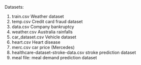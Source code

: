 Datasets:
1. train.csv Weather dataset
2. temp.csv Credit card fraud dataset
3. data.csv Company bankruptcy
4. weather.csv Australia rainfalls
5. car_dataset.csv Vehicle dataset
6. heart.csv Heart disease
7. merc.csv car price (Mercedes)
8. healthcare-dataset-stroke-data.csv stroke prediction dataset
9. meal file: meal demand prediction dataset
